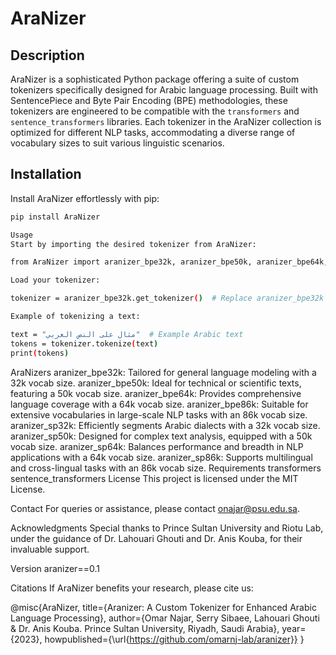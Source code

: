# AraNizer

## Description
AraNizer is a sophisticated Python package offering a suite of custom tokenizers specifically designed for Arabic language processing. Built with SentencePiece and Byte Pair Encoding (BPE) methodologies, these tokenizers are engineered to be compatible with the `transformers` and `sentence_transformers` libraries. Each tokenizer in the AraNizer collection is optimized for different NLP tasks, accommodating a diverse range of vocabulary sizes to suit various linguistic scenarios.

## Installation
Install AraNizer effortlessly with pip:
```bash
pip install AraNizer

Usage
Start by importing the desired tokenizer from AraNizer:

from AraNizer import aranizer_bpe32k, aranizer_bpe50k, aranizer_bpe64k, aranizer_bpe86k, aranizer_sp32k, aranizer_sp50k, aranizer_sp64k, aranizer_sp86k

Load your tokenizer:

tokenizer = aranizer_bpe32k.get_tokenizer()  # Replace aranizer_bpe32k with your chosen tokenizer

Example of tokenizing a text:

text = "مثال على النص العربي"  # Example Arabic text
tokens = tokenizer.tokenize(text)
print(tokens)
```
AraNizers
aranizer_bpe32k: Tailored for general language modeling with a 32k vocab size.
aranizer_bpe50k: Ideal for technical or scientific texts, featuring a 50k vocab size.
aranizer_bpe64k: Provides comprehensive language coverage with a 64k vocab size.
aranizer_bpe86k: Suitable for extensive vocabularies in large-scale NLP tasks with an 86k vocab size.
aranizer_sp32k: Efficiently segments Arabic dialects with a 32k vocab size.
aranizer_sp50k: Designed for complex text analysis, equipped with a 50k vocab size.
aranizer_sp64k: Balances performance and breadth in NLP applications with a 64k vocab size.
aranizer_sp86k: Supports multilingual and cross-lingual tasks with an 86k vocab size.
Requirements
transformers
sentence_transformers
License
This project is licensed under the MIT License.

Contact
For queries or assistance, please contact onajar@psu.edu.sa.

Acknowledgments
Special thanks to Prince Sultan University and Riotu Lab, under the guidance of Dr. Lahouari Ghouti and Dr. Anis Kouba, for their invaluable support.

Version
aranizer==0.1

Citations
If AraNizer benefits your research, please cite us:

@misc{AraNizer,
  title={Aranizer: A Custom Tokenizer for Enhanced Arabic Language Processing},
  author={Omar Najar, Serry Sibaee, Lahouari Ghouti & Dr. Anis Kouba. Prince Sultan University, Riyadh, Saudi Arabia},
  year={2023},
  howpublished={\url{https://github.com/omarnj-lab/aranizer}}
}



